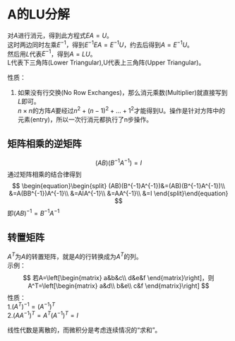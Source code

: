 # A的LU分解
对$A$进行消元，得到此方程式$EA=U$。<br>
这时两边同时左乘$E^{-1}$，得到$E^{-1}EA=E^{-1}U$，约去后得到$A=E^{-1}U$。<br>
然后用$L$代表$E^{-1}$，得到$A=LU$。<br>
L代表下三角阵(Lower Triangular),U代表上三角阵(Upper Triangular)。<br>

性质：<br>
1. 如果没有行交换(No Row Exchanges)，那么消元乘数(Multiplier)就直接写到$L$即可。<br>
$n\times n$的方阵$A$要经过$n^2+(n-1)^2+\dots+1^2$才能得到U。操作是针对方阵中的元素(entry)，所以一次行消元都执行了n步操作。

## 矩阵相乘的逆矩阵
$$
(AB)(B^{-1}A^{-1})=I
$$
通过矩阵相乘的结合律得到
$$
\begin{equation}\begin{split}
(AB)(B^{-1}A^{-1})&=(AB)(B^{-1}A^{-1})\\
&=A(BB^{-1})A^{-1}\\
&=AIA^{-1}\\
&=AA^{-1}\\
&=I
\end{split}\end{equation}
$$
即$(AB)^{-1}=B^{-1}A^{-1}$

## 转置矩阵
$A^T$为$A$的转置矩阵，就是$A$的行转换成为$A^T$的列。<br>
示例：
$$
若A=\left[\begin{matrix}
a&b&c\\
d&e&f
\end{matrix}\right]，则A^T=\left[\begin{matrix}
a&d\\
b&e\\
c&f
\end{matrix}\right]
$$
性质：<br>
1.$(A^T)^{-1}=(A^{-1})^T$<br>
2.$(AA^{-1})^T=A^T(A^{-1})^T=I$<br>

线性代数是离散的，而微积分是考虑连续情况的“求和”。
